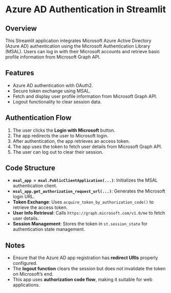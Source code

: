 # Azure AD Authentication in Streamlit

## Overview
This Streamlit application integrates Microsoft Azure Active Directory (Azure AD) authentication using the Microsoft Authentication Library (MSAL). Users can log in with their Microsoft accounts and retrieve basic profile information from Microsoft Graph API.

## Features
- Azure AD authentication with OAuth2.
- Secure token exchange using MSAL.
- Fetch and display user profile information from Microsoft Graph API.
- Logout functionality to clear session data.

## Authentication Flow
1. The user clicks the **Login with Microsoft** button.
2. The app redirects the user to Microsoft login.
3. After authentication, the app retrieves an access token.
4. The app uses the token to fetch user details from Microsoft Graph API.
5. The user can log out to clear their session.

## Code Structure
- **`msal_app = msal.PublicClientApplication(...)`**: Initializes the MSAL authentication client.
- **`msal_app.get_authorization_request_url(...)`**: Generates the Microsoft login URL.
- **Token Exchange**: Uses `acquire_token_by_authorization_code()` to retrieve the access token.
- **User Info Retrieval**: Calls `https://graph.microsoft.com/v1.0/me` to fetch user details.
- **Session Management**: Stores the token in `st.session_state` for authentication state management.

## Notes
- Ensure that the Azure AD app registration has **redirect URIs** properly configured.
- The **logout function** clears the session but does not invalidate the token on Microsoft’s end.
- This app uses **authorization code flow**, making it suitable for web applications.
